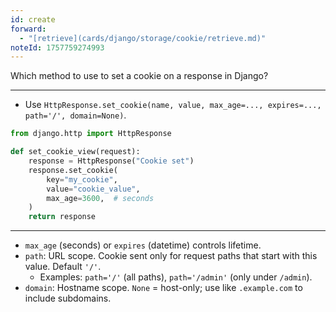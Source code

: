```yaml
---
id: create
forward:
  - "[retrieve](cards/django/storage/cookie/retrieve.md)"
noteId: 1757759274993
---
```


Which method to use to set a cookie on a response in Django?

---

- Use `HttpResponse.set_cookie(name, value, max_age=..., expires=..., path='/', domain=None)`.

```python
from django.http import HttpResponse

def set_cookie_view(request):
    response = HttpResponse("Cookie set")
    response.set_cookie(
        key="my_cookie",
        value="cookie_value",
        max_age=3600,  # seconds
    )
    return response
```

---

- `max_age` (seconds) or `expires` (datetime) controls lifetime.
- `path`: URL scope. Cookie sent only for request paths that start with this value. Default `'/'`.
  - Examples: `path='/'` (all paths), `path='/admin'` (only under `/admin`).
- `domain`: Hostname scope. `None` = host-only; use like `.example.com` to include subdomains.
